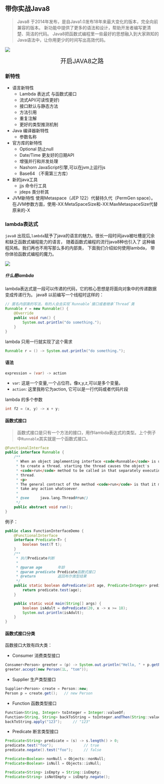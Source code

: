 ## 带你实战Java8

> Java8 于2014年发布，是自Java1.0发布18年来最大变化的版本，完全向前兼容的版本。
新功能中提供了更多的语法和设计，帮助开发者编写更清楚、简洁的代码。
  Java8把函数式编程里一些最好的思想融入到大家熟知的Java语法中，让你用更少的时间写出高效代码。

![](http://biezhi.me/static/img/article/java8-banner.png)

<div style="text-align:center;font-size:20px;"> 开启JAVA8之路 </div>

### 新特性
- 语言新特性
    - Lambda 表达式 与函数式接口
    - 流式API(可读性更好)
    - 接口默认与静态方法
    - 方法引用
    - 重复注解
    - 更好的类型推测机制
- Java 编译器新特性
   - 参数名称
- 官方库的新特性
    - Optional 防止null
    - Date/Time 更友好的日期API
    - 增强并行和并发处理
    - Nashorn JavaScript引擎,可以在jvm上运行js
    - Base64 （不需第三方库）
- 新的java工具
    - jjs 命令行工具
    - jdeps 类分析其
- JVM新特性
 使用Metaspace（JEP 122）代替持久代（PermGen space）。
 在JVM参数方面，使用-XX:MetaSpaceSize和-XX:MaxMetaspaceSize代替原来的-X

### lambda表达式
`java8` 出现后,`lambda`赋予了java的语言的魅力。很长一段时间java被吐槽是冗余和缺乏函数式编程能力的语言，
随着函数式编程的流行java8种也引入了 这种编程风格。我们再也不用写那么多的内部类，
下面我们介绍如何使用lambda， 带你体验函数式编程的魔力。

![](http://biezhi.me/static/img/article/lambda-expression.png)

##### 什么是lambda
lambda表达式是一段可以传递的代码，它的核心思想是将面向对象中的传递数据变成传递行为。 java8 以前编写一个线程时这样的：

```java
// 匿名内部类的写法，有的人会去实现`Runnable`接口或者继承`Thread`类
Runnable r = new Runnable() {
    @Override
    public void run() {
        System.out.println("do something.");
    }
}
```
lambda 只用一行就实现了这个需求
```java
Runnable r = () -> System.out.println("do something.");

```
#### 语法
```java
expression = (var) -> action
```
- `var`: 这是一个变量,一个占位符。像x,y,z,可以是多个变量。
- `action`: 这里我称它为action, 它可以是一行代码或者代码片段

lambda 的多个参数
```java
int f2 = (x, y) -> x + y;
```

#### 函数式接口
> 函数式接口是只有一个方法的接口，用作lambda表达式的类型。上个例子中`Runnable`其实就是一个函数式接口。
``` java
@FunctionalInterface
public interface Runnable {
    /**
     * When an object implementing interface <code>Runnable</code> is used
     * to create a thread, starting the thread causes the object's
     * <code>run</code> method to be called in that separately executing
     * thread.
     * <p>
     * The general contract of the method <code>run</code> is that it may
     * take any action whatsoever.
     *
     * @see     java.lang.Thread#run()
     */
    public abstract void run();
}
```

例子：
```java
public class FunctionInterfaceDemo {
    @FunctionalInterface
    interface Predicate<T> {
        boolean test(T t);
    }
    /**
     * 执行Predicate判断
     *
     * @param age       年龄
     * @param predicate Predicate函数式接口
     * @return          返回布尔类型结果
     */
    public static boolean doPredicate(int age, Predicate<Integer> predicate) {
        return predicate.test(age);
    }

    public static void main(String[] args) {
        boolean isAdult = doPredicate(20, x -> x >= 18);
        System.out.println(isAdult);
    }
}
```
#### 函数式接口分类

函数接口大致有四大类：
- Consumer 消费类型接口
```java
Consumer<Person> greeter = (p) -> System.out.println("Hello, " + p.getName());
greeter.accept(new Person(1L, "tom"));
```

- Supplier 生产类型接口
``` java
Supplier<Person> create = Person::new;
Person p = create.get();   // new Person
```

- Function 函数类型接口
```java
Function<String, Integer> toInteger = Integer::valueOf;
Function<String, String> backToString = toInteger.andThen(String::valueOf);
backToString.apply("123");     // "123"
```

- Predicate 断言类型接口
```java
Predicate<String> predicate = (s) -> s.length() > 0;
predicate.test("foo");              // true
predicate.negate().test("foo");     // false

Predicate<Boolean> nonNull = Objects::nonNull;
Predicate<Boolean> isNull = Objects::isNull;

Predicate<String> isEmpty = String::isEmpty;
Predicate<String> isNotEmpty = isEmpty.negate();
```